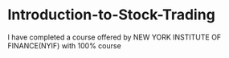 # Introduction-to-Stock-Trading
I have completed a course offered by NEW YORK INSTITUTE OF FINANCE(NYIF) with 100% course
